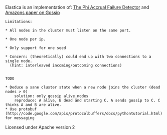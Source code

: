 Elastica is an implementation of:  [The Phi Accrual Failure Detector] and [Amazons paper on Gossip]

[The Phi Accrual Failure Detector]: http://ddg.jaist.ac.jp/pub/HDY+04.pdf 
[Amazons paper on Gossip]: http://www.cs.cornell.edu/home/rvr/papers/flowgossip.pdf


    Limitations:
    
    * All nodes in the cluster must listen on the same port.

    * One node per ip.

    * Only support for one seed

    * Concern: (theoretically) could end up with two connections to a single node.
      (hint: interleaved incoming/outcoming connections)


    TODO

    * Deduce a sane cluster state when a new node joins the cluster (dead nodes > 0)
        solution: only gossip alive_nodes
        reproduce: A alive, B dead and starting C. A sends gossip to C. C thinks A and B are alive.
    * Use protobuf (http://code.google.com/apis/protocolbuffers/docs/pythontutorial.html) for messaging


Licensed under Apache version 2